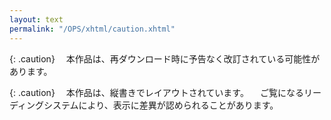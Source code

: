 ```yaml
---
layout: text
permalink: "/OPS/xhtml/caution.xhtml"
---
```

{: .caution}
　本作品は、再ダウンロード時に予告なく改訂されている可能性があります。

{: .caution}
　本作品は、縦書きでレイアウトされています。
　ご覧になるリーディングシステムにより、表示に差異が認められることがあります。